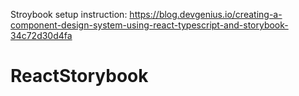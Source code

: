 ﻿Stroybook setup instruction: https://blog.devgenius.io/creating-a-component-design-system-using-react-typescript-and-storybook-34c72d30d4fa
 
 
 # ReactStorybook
